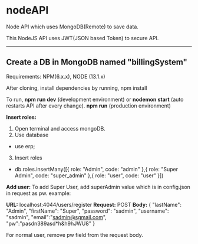 # **nodeAPI**

Node API which uses MongoDB(Remote) to save data.

This NodeJS API uses JWT(JSON based Token) to secure API.

------------
**Create a DB in MongoDB named "billingSystem"**
------------

Requirements: NPM(6.x.x), NODE (13.1.x)

After cloning, install dependencies by running, npm install

To run, 
**npm run dev** (development environment) or **nodemon start** (auto restarts API after every change). 
**npm run** (production environment)

**Insert roles:** 
1. Open terminal and access mongoDB.
2. Use database 
  - use erp;
3. Insert roles
  - db.roles.insertMany([{ role: "Admin", code: "admin" },{ role: "Super Admin", code: "super_admin" },{ role: "user", code: "user" }])

**Add user:** 
To add Super User, add superAdmin value which is in config.json in request as pw.
example:

**URL:** localhost:4044/users/register 
**Request:** POST 
**Body:** 
{ 
"lastName": "Admin", 
"firstName": "Super", 
"password": "sadmin", 
"username": "sadmin", 
"email":"sadmin@sgmail.com", 
"pw":"pasdn389asd*h&h9hJWU8"
}

For normal user, remove pw field from the request body.
